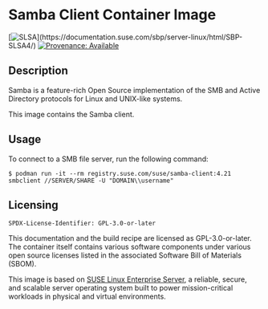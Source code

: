 # Samba Client Container Image

[![SLSA](https://img.shields.io/badge/SLSA_(v1.0)-Build_L3-Green)](https://documentation.suse.com/sbp/server-linux/html/SBP-SLSA4/)
[![Provenance: Available](https://img.shields.io/badge/Provenance-Available-Green)](https://documentation.suse.com/container/all/html/Container-guide/index.html#container-verify)

## Description

Samba is a feature-rich Open Source implementation of the SMB and Active Directory protocols for Linux and UNIX-like systems.

This image contains the Samba client.

## Usage

To connect to a SMB file server, run the following command:

```ShellSession
$ podman run -it --rm registry.suse.com/suse/samba-client:4.21 smbclient //SERVER/SHARE -U "DOMAIN\\username"
```

## Licensing

`SPDX-License-Identifier: GPL-3.0-or-later`

This documentation and the build recipe are licensed as GPL-3.0-or-later.
The container itself contains various software components under various open source licenses listed in the associated
Software Bill of Materials (SBOM).

This image is based on [SUSE Linux Enterprise Server](https://www.suse.com/products/server/), a reliable,
secure, and scalable server operating system built to power mission-critical workloads in physical and virtual environments.